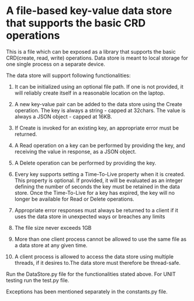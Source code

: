 # A file-based key-value data store that supports the basic CRD operations
This is a file which can be exposed as a library that supports the basic CRD(create, read, write) operations. Data store is meant to local storage for one single process on a separate device.

The data store will support following functionalities:
1. It can be initialized using an optional file path. If one is not provided, it will reliably 
create itself in a reasonable location on the laptop.
2. A new key-value pair can be added to the data store using the Create operation. The key 
is always a string - capped at 32chars. The value is always a JSON object - capped at 
16KB.
3. If Create is invoked for an existing key, an appropriate error must be returned.
4. A Read operation on a key can be performed by providing the key, and receiving the 
value in response, as a JSON object.
5. A Delete operation can be performed by providing the key.
6. Every key supports setting a Time-To-Live property when it is created. This property is
optional. If provided, it will be evaluated as an integer defining the number of seconds 
the key must be retained in the data store. Once the Time-To-Live for a key has expired, 
the key will no longer be available for Read or Delete operations.
7. Appropriate error responses must always be returned to a client if it uses the data store in 
unexpected ways or breaches any limits
8. The file size never exceeds 1GB
9. More than one client process cannot be allowed to use the same file as a data store at any given time.

10. A client process is allowed to access the data store using multiple threads, if it desires to.The data
store must therefore be thread-safe.


Run the DataStore.py file for the functionalities stated above. For UNIT testing run the test.py file.

Exceptions has been mentioned separately in the constants.py file.
